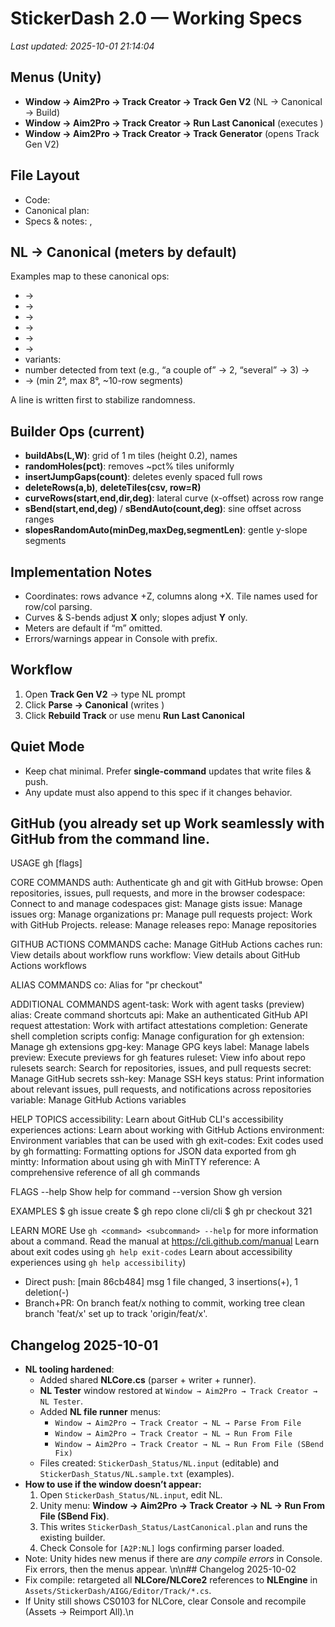 # StickerDash 2.0 — Working Specs
_Last updated: 2025-10-01 21:14:04_

## Menus (Unity)
- **Window → Aim2Pro → Track Creator → Track Gen V2** (NL → Canonical → Build)
- **Window → Aim2Pro → Track Creator → Run Last Canonical** (executes )
- **Window → Aim2Pro → Track Creator → Track Generator** (opens Track Gen V2)

## File Layout
- Code: 
- Canonical plan: 
- Specs & notes: , 

## NL → Canonical (meters by default)
Examples map to these canonical ops:

-  → 
-  → 
-  → 
-  → 
-  → 
-  → 
-  variants:
  - number detected from text (e.g., “a couple of” → 2, “several” → 3) → 
-  →  (min 2°, max 8°, ~10-row segments)

A  line is written first to stabilize randomness.

## Builder Ops (current)
- **buildAbs(L,W)**: grid of 1 m tiles (height 0.2), names 
- **randomHoles(pct)**: removes ~pct% tiles uniformly
- **insertJumpGaps(count)**: deletes evenly spaced full rows
- **deleteRows(a,b)**, **deleteTiles(csv, row=R)**
- **curveRows(start,end,dir,deg)**: lateral curve (x-offset) across row range
- **sBend(start,end,deg)** / **sBendAuto(count,deg)**: sine offset across ranges
- **slopesRandomAuto(minDeg,maxDeg,segmentLen)**: gentle y-slope segments

## Implementation Notes
- Coordinates: rows advance +Z, columns along +X. Tile names used for row/col parsing.
- Curves & S-bends adjust **X** only; slopes adjust **Y** only.
- Meters are default if “m” omitted.
- Errors/warnings appear in Console with  prefix.

## Workflow
1. Open **Track Gen V2** → type NL prompt
2. Click **Parse → Canonical** (writes )
3. Click **Rebuild Track** or use menu **Run Last Canonical**

## Quiet Mode
- Keep chat minimal. Prefer **single-command** updates that write files & push.
- Any update must also append to this spec if it changes behavior.

## GitHub (you already set up Work seamlessly with GitHub from the command line.

USAGE
  gh <command> <subcommand> [flags]

CORE COMMANDS
  auth:          Authenticate gh and git with GitHub
  browse:        Open repositories, issues, pull requests, and more in the browser
  codespace:     Connect to and manage codespaces
  gist:          Manage gists
  issue:         Manage issues
  org:           Manage organizations
  pr:            Manage pull requests
  project:       Work with GitHub Projects.
  release:       Manage releases
  repo:          Manage repositories

GITHUB ACTIONS COMMANDS
  cache:         Manage GitHub Actions caches
  run:           View details about workflow runs
  workflow:      View details about GitHub Actions workflows

ALIAS COMMANDS
  co:            Alias for "pr checkout"

ADDITIONAL COMMANDS
  agent-task:    Work with agent tasks (preview)
  alias:         Create command shortcuts
  api:           Make an authenticated GitHub API request
  attestation:   Work with artifact attestations
  completion:    Generate shell completion scripts
  config:        Manage configuration for gh
  extension:     Manage gh extensions
  gpg-key:       Manage GPG keys
  label:         Manage labels
  preview:       Execute previews for gh features
  ruleset:       View info about repo rulesets
  search:        Search for repositories, issues, and pull requests
  secret:        Manage GitHub secrets
  ssh-key:       Manage SSH keys
  status:        Print information about relevant issues, pull requests, and notifications across repositories
  variable:      Manage GitHub Actions variables

HELP TOPICS
  accessibility: Learn about GitHub CLI's accessibility experiences
  actions:       Learn about working with GitHub Actions
  environment:   Environment variables that can be used with gh
  exit-codes:    Exit codes used by gh
  formatting:    Formatting options for JSON data exported from gh
  mintty:        Information about using gh with MinTTY
  reference:     A comprehensive reference of all gh commands

FLAGS
  --help      Show help for command
  --version   Show gh version

EXAMPLES
  $ gh issue create
  $ gh repo clone cli/cli
  $ gh pr checkout 321

LEARN MORE
  Use `gh <command> <subcommand> --help` for more information about a command.
  Read the manual at https://cli.github.com/manual
  Learn about exit codes using `gh help exit-codes`
  Learn about accessibility experiences using `gh help accessibility`)
- Direct push: [main 86cb484] msg
 1 file changed, 3 insertions(+), 1 deletion(-)
- Branch+PR:
  On branch feat/x
nothing to commit, working tree clean
branch 'feat/x' set up to track 'origin/feat/x'.




## Changelog 2025-10-01
- **NL tooling hardened**:
  - Added shared **NLCore.cs** (parser + writer + runner).
  - **NL Tester** window restored at `Window → Aim2Pro → Track Creator → NL Tester`.
  - Added **NL file runner** menus:
    - `Window → Aim2Pro → Track Creator → NL → Parse From File`
    - `Window → Aim2Pro → Track Creator → NL → Run From File`
    - `Window → Aim2Pro → Track Creator → NL → Run From File (SBend Fix)`
  - Files created: `StickerDash_Status/NL.input` (editable) and `StickerDash_Status/NL.sample.txt` (examples).
- **How to use if the window doesn’t appear:**
  1. Open `StickerDash_Status/NL.input`, edit NL.
  2. Unity menu: **Window → Aim2Pro → Track Creator → NL → Run From File (SBend Fix)**.
  3. This writes `StickerDash_Status/LastCanonical.plan` and runs the existing builder.
  4. Check Console for `[A2P:NL]` logs confirming parser loaded.
- Note: Unity hides new menus if there are *any compile errors* in Console. Fix errors, then the menus appear.
\n\n## Changelog 2025-10-02
- Fix compile: retargeted all **NLCore/NLCore2** references to **NLEngine** in `Assets/StickerDash/AIGG/Editor/Track/*.cs`.
- If Unity still shows CS0103 for NLCore, clear Console and recompile (Assets → Reimport All).\n